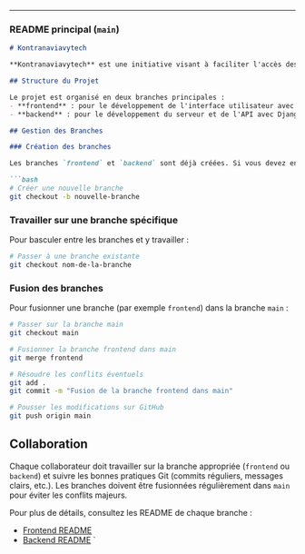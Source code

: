 
---

### **README principal (`main`)**

```markdown
# Kontranaviavytech

**Kontranaviavytech** est une initiative visant à faciliter l'accès des femmes au monde numérique et technologique à travers un forum de partage avancé et personnalisé. Ce projet se divise en deux parties principales : un front-end basé sur React et un back-end basé sur Django. Chaque partie est développée sur des branches séparées pour faciliter la gestion et la collaboration.

## Structure du Projet

Le projet est organisé en deux branches principales :
- **frontend** : pour le développement de l'interface utilisateur avec React.
- **backend** : pour le développement du serveur et de l'API avec Django.

## Gestion des Branches

### Création des branches

Les branches `frontend` et `backend` sont déjà créées. Si vous devez en créer de nouvelles :

```bash
# Créer une nouvelle branche
git checkout -b nouvelle-branche
```

### Travailler sur une branche spécifique

Pour basculer entre les branches et y travailler :

```bash
# Passer à une branche existante
git checkout nom-de-la-branche
```

### Fusion des branches

Pour fusionner une branche (par exemple `frontend`) dans la branche `main` :

```bash
# Passer sur la branche main
git checkout main

# Fusionner la branche frontend dans main
git merge frontend

# Résoudre les conflits éventuels
git add .
git commit -m "Fusion de la branche frontend dans main"

# Pousser les modifications sur GitHub
git push origin main
```

## Collaboration

Chaque collaborateur doit travailler sur la branche appropriée (`frontend` ou `backend`) et suivre les bonnes pratiques Git (commits réguliers, messages clairs, etc.). Les branches doivent être fusionnées régulièrement dans `main` pour éviter les conflits majeurs.

Pour plus de détails, consultez les README de chaque branche :
- [Frontend README](frontend/README.md)
- [Backend README](backend/README.md)
`